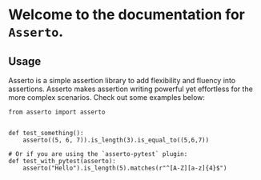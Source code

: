 # Welcome to the documentation for `Asserto`.

## Usage

Asserto is a simple assertion library to add flexibility and fluency into assertions.  Asserto
makes assertion writing powerful yet effortless for the more complex scenarios.  Check out some
examples below:

``` { .python .annotate }
from asserto import asserto


def test_something():
    asserto((5, 6, 7)).is_length(3).is_equal_to((5,6,7))

# Or if you are using the `asserto-pytest` plugin:
def test_with_pytest(asserto):
    asserto("Hello").is_length(5).matches(r"^[A-Z][a-z]{4}$")
```
